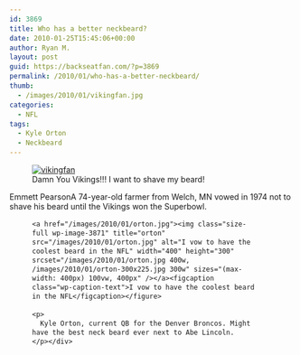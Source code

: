 ```yaml
---
id: 3869
title: Who has a better neckbeard?
date: 2010-01-25T15:45:06+00:00
author: Ryan M.
layout: post
guid: https://backseatfan.com/?p=3869
permalink: /2010/01/who-has-a-better-neckbeard/
thumb:
  - /images/2010/01/vikingfan.jpg
categories:
  - NFL
tags:
  - Kyle Orton
  - Neckbeard
---
```


<div class="entry">
  <figure id="attachment_3870" style="width: 405px" class="wp-caption aligncenter"><a href="/images/2010/01/vikingfan.jpg"><img class="size-full wp-image-3870" title="vikingfan" src="/images/2010/01/vikingfan.jpg" alt="vikingfan" width="405" height="307" srcset="/images/2010/01/vikingfan.jpg 450w, /images/2010/01/vikingfan-300x227.jpg 300w" sizes="(max-width: 405px) 100vw, 405px" /></a><figcaption class="wp-caption-text">Damn You Vikings!!! I want to shave my beard!</figcaption></figure>

  <p style="text-align: center;">
    <p>
      <span style="display: inline;">Emmett PearsonA 74-year-old farmer from Welch, MN vowed in 1974 not to shave his beard until the Vikings won the Superbowl. </span>
    </p><figure id="attachment_3871" style="width: 400px" class="wp-caption aligncenter">

    <a href="/images/2010/01/orton.jpg"><img class="size-full wp-image-3871" title="orton" src="/images/2010/01/orton.jpg" alt="I vow to have the coolest beard in the NFL" width="400" height="300" srcset="/images/2010/01/orton.jpg 400w, /images/2010/01/orton-300x225.jpg 300w" sizes="(max-width: 400px) 100vw, 400px" /></a><figcaption class="wp-caption-text">I vow to have the coolest beard in the NFL</figcaption></figure>

    <p>
      Kyle Orton, current QB for the Denver Broncos. Might have the best neck beard ever next to Abe Lincoln.
    </p></div>
